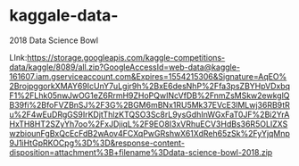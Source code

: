 # kaggale-data-
2018 Data Science Bowl


LInk:https://storage.googleapis.com/kaggle-competitions-data/kaggle/8089/all.zip?GoogleAccessId=web-data@kaggle-161607.iam.gserviceaccount.com&Expires=1554215306&Signature=AqEO%2BrojpggorkXMAY69IcUnY7uLgjr9h%2BxE6desNhP%2Ffa3psZBYHpVDxbqF1%2FLhk05nwJwOG1eZ6RrmH9ZHoPQwINcVfDB%2FnmZsMSkw2ewkglQB39fi%2BfoFVZBnSJ%2F3G%2BGM6mBNx1RU5Mk37EVcE3lMLwj36RB9tRu%2F4wEuDRgGS9IrKDjtThlzKTQSO3Sc8rL9ysGdhInWGxFaT0JF%2Bi2YrAHxTH8HT2SZyYh7oo%2FxJDjiqL%2F9EO8I3xVRhuECV3HdBs36R5OLIZXSwzbiounFgBxQcEcFdB2wAov4FCXqPwGRshwX61XdReh65zSk%2FyYjqMnp9J1iHtGpRKOCpg%3D%3D&response-content-disposition=attachment%3B+filename%3Ddata-science-bowl-2018.zip
